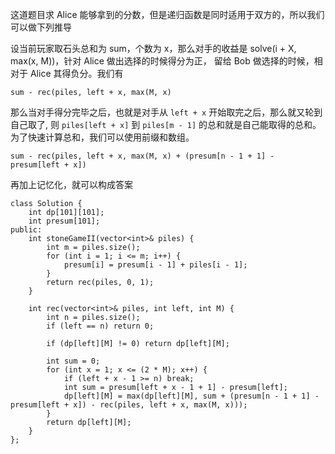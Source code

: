 这道题目求 Alice 能够拿到的分数，但是递归函数是同时适用于双方的，所以我们可以做下列推导

设当前玩家取石头总和为 sum，个数为 x，那么对手的收益是 solve(i + X, max(x, M))，针对 Alice 做出选择的时候得分为正，
留给 Bob 做选择的时候，相对于 Alice 其得负分。我们有

```
sum - rec(piles, left + x, max(M, x)
```

那么当对手得分完毕之后，也就是对手从 `left + x` 开始取完之后，那么就又轮到自己取了, 则 `piles[left + x]` 到 `piles[m - 1]`
的总和就是自己能取得的总和。为了快速计算总和，我们可以使用前缀和数组。

```
sum - rec(piles, left + x, max(M, x) + (presum[n - 1 + 1] - presum[left + x])
```

再加上记忆化，就可以构成答案

```
class Solution {
    int dp[101][101];
    int presum[101];
public:
    int stoneGameII(vector<int>& piles) {
        int m = piles.size();
        for (int i = 1; i <= m; i++) {
            presum[i] = presum[i - 1] + piles[i - 1];
        }
        return rec(piles, 0, 1);
    }
    
    int rec(vector<int>& piles, int left, int M) {
        int n = piles.size();
        if (left == n) return 0;
        
        if (dp[left][M] != 0) return dp[left][M]; 
        
        int sum = 0;
        for (int x = 1; x <= (2 * M); x++) {
            if (left + x - 1 >= n) break;
            int sum = presum[left + x - 1 + 1] - presum[left];
            dp[left][M] = max(dp[left][M], sum + (presum[n - 1 + 1] - presum[left + x]) - rec(piles, left + x, max(M, x)));
        }
        return dp[left][M];
    }
};
```